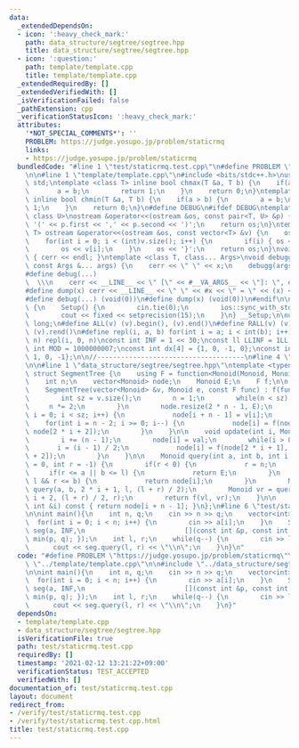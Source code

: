 ```yaml
---
data:
  _extendedDependsOn:
  - icon: ':heavy_check_mark:'
    path: data_structure/segtree/segtree.hpp
    title: data_structure/segtree/segtree.hpp
  - icon: ':question:'
    path: template/template.cpp
    title: template/template.cpp
  _extendedRequiredBy: []
  _extendedVerifiedWith: []
  _isVerificationFailed: false
  _pathExtension: cpp
  _verificationStatusIcon: ':heavy_check_mark:'
  attributes:
    '*NOT_SPECIAL_COMMENTS*': ''
    PROBLEM: https://judge.yosupo.jp/problem/staticrmq
    links:
    - https://judge.yosupo.jp/problem/staticrmq
  bundledCode: "#line 1 \"test/staticrmq.test.cpp\"\n#define PROBLEM \"https://judge.yosupo.jp/problem/staticrmq\"\
    \n\n#line 1 \"template/template.cpp\"\n#include <bits/stdc++.h>\nusing namespace\
    \ std;\ntemplate <class T> inline bool chmax(T &a, T b) {\n    if(a < b) {\n \
    \       a = b;\n        return 1;\n    }\n    return 0;\n}\ntemplate <class T>\
    \ inline bool chmin(T &a, T b) {\n    if(a > b) {\n        a = b;\n        return\
    \ 1;\n    }\n    return 0;\n}\n#define DEBUG\n#ifdef DEBUG\ntemplate <class T,\
    \ class U>\nostream &operator<<(ostream &os, const pair<T, U> &p) {\n    os <<\
    \ '(' << p.first << ',' << p.second << ')';\n    return os;\n}\ntemplate <class\
    \ T> ostream &operator<<(ostream &os, const vector<T> &v) {\n    os << '{';\n\
    \    for(int i = 0; i < (int)v.size(); i++) {\n        if(i) { os << ','; }\n\
    \        os << v[i];\n    }\n    os << '}';\n    return os;\n}\nvoid debugg()\
    \ { cerr << endl; }\ntemplate <class T, class... Args>\nvoid debugg(const T &x,\
    \ const Args &... args) {\n    cerr << \" \" << x;\n    debugg(args...);\n}\n\
    #define debug(...)                                                           \
    \  \\\n    cerr << __LINE__ << \" [\" << #__VA_ARGS__ << \"]: \", debugg(__VA_ARGS__)\n\
    #define dump(x) cerr << __LINE__ << \" \" << #x << \" = \" << (x) << endl\n#else\n\
    #define debug(...) (void(0))\n#define dump(x) (void(0))\n#endif\n\nstruct Setup\
    \ {\n    Setup() {\n        cin.tie(0);\n        ios::sync_with_stdio(false);\n\
    \        cout << fixed << setprecision(15);\n    }\n} __Setup;\n\nusing ll = long\
    \ long;\n#define ALL(v) (v).begin(), (v).end()\n#define RALL(v) (v).rbegin(),\
    \ (v).rend()\n#define repl(i, a, b) for(int i = a; i < int(b); i++)\n#define rep(i,\
    \ n) repl(i, 0, n)\nconst int INF = 1 << 30;\nconst ll LLINF = 1LL << 60;\nconstexpr\
    \ int MOD = 1000000007;\nconst int dx[4] = {1, 0, -1, 0};\nconst int dy[4] = {0,\
    \ 1, 0, -1};\n\n//-------------------------------------\n#line 4 \"test/staticrmq.test.cpp\"\
    \n\n#line 1 \"data_structure/segtree/segtree.hpp\"\ntemplate <typename Monoid>\
    \ struct SegmentTree {\n    using F = function<Monoid(Monoid, Monoid)>;\n\n  private:\n\
    \    int n;\n    vector<Monoid> node;\n    Monoid E;\n    F f;\n\n  public:\n\
    \    SegmentTree(vector<Monoid> &v, Monoid e, const F func) : f(func), E(e) {\n\
    \        int sz = v.size();\n        n = 1;\n        while(n < sz) {\n       \
    \     n *= 2;\n        }\n        node.resize(2 * n - 1, E);\n        for(int\
    \ i = 0; i < sz; i++) {\n            node[i + n - 1] = v[i];\n        }\n    \
    \    for(int i = n - 2; i >= 0; i--) {\n            node[i] = f(node[2 * i + 1],\
    \ node[2 * i + 2]);\n        }\n    }\n\n    void update(int i, Monoid val) {\n\
    \        i += (n - 1);\n        node[i] = val;\n        while(i > 0) {\n     \
    \       i = (i - 1) / 2;\n            node[i] = f(node[2 * i + 1], node[2 * i\
    \ + 2]);\n        }\n    }\n\n    Monoid query(int a, int b, int i = 0, int l\
    \ = 0, int r = -1) {\n        if(r < 0) {\n            r = n;\n        }\n   \
    \     if(r <= a || b <= l) {\n            return E;\n        }\n        if(a <=\
    \ l && r <= b) {\n            return node[i];\n        }\n        Monoid vl =\
    \ query(a, b, 2 * i + 1, l, (l + r) / 2);\n        Monoid vr = query(a, b, 2 *\
    \ i + 2, (l + r) / 2, r);\n        return f(vl, vr);\n    }\n\n    Monoid operator[](const\
    \ int &i) const { return node[i + n - 1]; }\n};\n#line 6 \"test/staticrmq.test.cpp\"\
    \n\nint main(){\n    int n, q;\n    cin >> n >> q;\n    vector<int> a(n);\n  \
    \  for(int i = 0; i < n; i++) {\n        cin >> a[i];\n    }\n    SegmentTree<int>\
    \ seg(a, INF,\n                         [](const int &p, const int &q) { return\
    \ min(p, q); });\n    int l, r;\n    while(q--) {\n        cin >> l >> r;\n  \
    \      cout << seg.query(l, r) << \"\\n\";\n    }\n}\n"
  code: "#define PROBLEM \"https://judge.yosupo.jp/problem/staticrmq\"\n\n#include\
    \ \"../template/template.cpp\"\n\n#include \"../data_structure/segtree/segtree.hpp\"\
    \n\nint main(){\n    int n, q;\n    cin >> n >> q;\n    vector<int> a(n);\n  \
    \  for(int i = 0; i < n; i++) {\n        cin >> a[i];\n    }\n    SegmentTree<int>\
    \ seg(a, INF,\n                         [](const int &p, const int &q) { return\
    \ min(p, q); });\n    int l, r;\n    while(q--) {\n        cin >> l >> r;\n  \
    \      cout << seg.query(l, r) << \"\\n\";\n    }\n}"
  dependsOn:
  - template/template.cpp
  - data_structure/segtree/segtree.hpp
  isVerificationFile: true
  path: test/staticrmq.test.cpp
  requiredBy: []
  timestamp: '2021-02-12 13:21:22+09:00'
  verificationStatus: TEST_ACCEPTED
  verifiedWith: []
documentation_of: test/staticrmq.test.cpp
layout: document
redirect_from:
- /verify/test/staticrmq.test.cpp
- /verify/test/staticrmq.test.cpp.html
title: test/staticrmq.test.cpp
---
```

